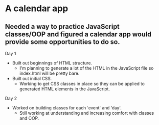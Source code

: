 # A calendar app

## Needed a way to practice JavaScript classes/OOP and figured a calendar app would provide some opportunities to do so.

Day 1
* Built out beginnings of HTML structure.
    * I'm planning to generate a lot of the HTML in the JavaScript file so index.html will be pretty bare.
* Built out initial CSS.
    * Working to get CSS classes in place so they can be applied to generated HTML elements in the JavaScript.

Day 2
* Worked on building classes for each 'event' and 'day'.
    * Still working at understanding and increasing comfort with classes and OOP.